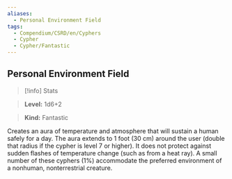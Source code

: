 ```yaml
---
aliases:
  - Personal Environment Field
tags:
  - Compendium/CSRD/en/Cyphers
  - Cypher
  - Cypher/Fantastic
---
```

  
    
## Personal Environment Field    
>[!info] Stats    
> **Level:** 1d6+2    
> **Kind:** Fantastic  
    
Creates an aura of temperature and atmosphere that will sustain a human safely for a day. The aura extends to 1 foot (30 cm) around the user (double that radius if the cypher is level 7 or higher). It does not protect against sudden flashes of temperature change (such as from a heat ray). A small number of these cyphers (1%) accommodate the preferred environment of a nonhuman, nonterrestrial creature.